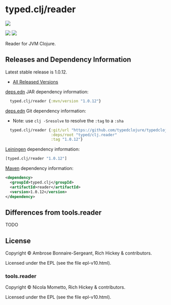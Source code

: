 # typed.clj/reader

<a href='https://typedclojure.org'><img src='../../doc/images/part-of-typed-clojure-project.png'></a>

<p>
  <a href='https://www.patreon.com/ambrosebs'><img src='../../doc/images/become_a_patron_button.png'></a>
  <a href='https://opencollective.com/typedclojure'><img src='../../doc/images/donate-to-our-collective.png'></a>
</p>

Reader for JVM Clojure.

## Releases and Dependency Information

Latest stable release is 1.0.12.

* [All Released Versions](https://clojars.org/typed.clj/reader)

[deps.edn](https://clojure.org/reference/deps_and_cli) JAR dependency information:

```clj
  typed.clj/reader {:mvn/version "1.0.12"}
```

[deps.edn](https://clojure.org/reference/deps_and_cli) Git dependency information:

- Note: use `clj -Sresolve` to resolve the `:tag` to a `:sha`

```clj
  typed.clj/reader {:git/url "https://github.com/typedclojure/typedclojure"
                    :deps/root "typed/clj.reader"
                    :tag "1.0.12"}
```

[Leiningen](https://github.com/technomancy/leiningen) dependency information:

```clojure
[typed.clj/reader "1.0.12"]
```

[Maven](https://maven.apache.org/) dependency information:

```XML
<dependency>
  <groupId>typed.clj</groupId>
  <artifactId>reader</artifactId>
  <version>1.0.12</version>
</dependency>
```

## Differences from tools.reader

TODO

## License

Copyright © Ambrose Bonnaire-Sergeant, Rich Hickey & contributors.

Licensed under the EPL (see the file epl-v10.html).

### tools.reader

Copyright © Nicola Mometto, Rich Hickey & contributors.

Licensed under the EPL (see the file epl-v10.html).
